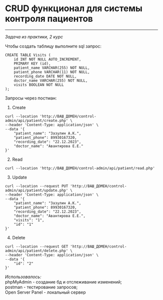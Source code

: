 # CRUD функционал для системы контроля пациентов 

---

*Задача из практики, 2 курс*

Чтобы создать таблицу выполните sql запрос:
```
CREATE TABLE Visits (
    id INT NOT NULL AUTO_INCREMENT,
    PRIMARY KEY (id),
    patient_name VARCHAR(255) NOT NULL,
    patient_phone VARCHAR(11) NOT NULL,
    recording_date DATE NOT NULL,
    doctor_name VARCHAR(255) NOT NULL,
    visits BOOLEAN NOT NULL
);
```

Запросы через постман:  
1. Create
```
curl --location 'http://ВАШ_ДОМЕН/control-admin/api/patient/create.php' \
--header 'Content-Type: application/json' \
--data '{
    "patient_name": "Зазулин А.К.",
    "patient_phone": 89930167320,
    "recording_date": "22.12.2023",
    "doctor_name": "Авантирова Е.Е."
}'
```

2. Read
```
curl --location 'http://ВАШ_ДОМЕН/control-admin/api/patient/read.php'
```

3. Update
```
curl --location --request PUT 'http://ВАШ_ДОМЕН/control-admin/api/patient/update.php' \
--header 'Content-Type: application/json' \
--data '{
    "patient_name": "Зазулин А.К.",
    "patient_phone": 89930167320,
    "recording_date": "22.12.2023",
    "doctor_name": "Авантирова Е.Е.",
    "visits": "1",
    "id": "1"
}'
```

4. Delete
```
curl --location --request GET 'http://ВАШ_ДОМЕН/control-admin/api/patient/delete.php' \
--header 'Content-Type: application/json' \
--data '{
    "id": "2"
}'
```

*Использовалось:*   
phpMyAdmin - создание бд и отслеживание изменений;   
postman - тестирование запросов;   
Open Server Panel - локальный сервер
